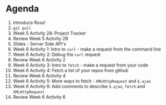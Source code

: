# Agenda

1. Introduce Ross!
1. `git pull`
1. Week 5 Activity 28: Project Tracker
1. Review Week 5 Activity 28
1. Slides - Server Side API's
1. Week 6 Activity 1: Intro to `curl` - make a request from the command line
1. Week 6 Activity 2: Debug the `curl` request
1. Review Week 6 Activity 2
1. Week 6 Activity 3: Intro to `fetch` - make a request from your code
1. Week 6 Activity 4: Fetch a list of your repos from github
1. Review Week 6 Activity 4
1. Week 6 Activity 5: More ways to fetch - `XMLHttpRequest` and `$.ajax`
1. Week 6 Activity 6: Add comments to describe `$.ajax`, `fetch` and `XMLHttpRequest`
1. Review Week 6 Activity 6
